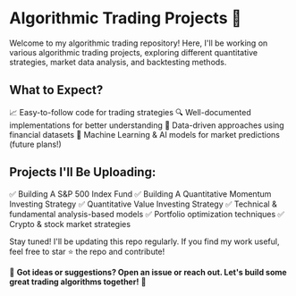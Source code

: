 # Algorithmic Trading Projects 🚀

Welcome to my algorithmic trading repository! Here, I'll be working on various algorithmic trading projects, exploring different quantitative strategies, market data analysis, and backtesting methods.

## What to Expect?
📈 Easy-to-follow code for trading strategies
🔍 Well-documented implementations for better understanding
🏦 Data-driven approaches using financial datasets
🤖 Machine Learning & AI models for market predictions (future plans!)

## Projects I'll Be Uploading:
✅ Building A S&P 500 Index Fund
✅ Building A Quantitative Momentum Investing Strategy
✅ Quantitative Value Investing Strategy
✅ Technical & fundamental analysis-based models
✅ Portfolio optimization techniques
✅ Crypto & stock market strategies

Stay tuned! I'll be updating this repo regularly. If you find my work useful, feel free to star ⭐ the repo and contribute!

📩 **Got ideas or suggestions? Open an issue or reach out. Let's build some great trading algorithms together!** 🚀
